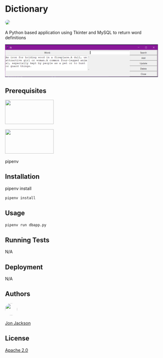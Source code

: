 # Dictionary
  
  <img style="border-radius: 20px;" src="https://img.shields.io/static/v1?label=LICENSE&message=Apache-2.0&color=BLUE&style=for-the-badge">

<br>

A Python based application using Tkinter and MySQL to return word definitions

![tkinter window](assets/CaptureDictionary.png)

## Prerequisites

<a href="https://www.python.org/"><img width=160 height=80 src="https://www.python.org/static/img/python-logo@2x.png"></a>

<a href="https://pypi.org/project/pipenv/"><img width=160 height=80 src="https://pypi.org/static/images/logo-small.6eef541e.svg"></a>

pipenv

## Installation

pipenv install

```bash
pipenv install
```

## Usage

```bash
pipenv run dbapp.py
```

## Running Tests

N/A

## Deployment

N/A

## Authors

<img width=40 height=40 style="border-radius: 50%;" src="https://avatars1.githubusercontent.com/u/36890724?v=4">

[Jon Jackson](http://github.com/ocskier)


## License

[Apache 2.0](LICENSE)

